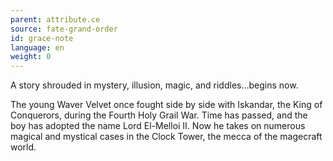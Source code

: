 ```yaml
---
parent: attribute.ce
source: fate-grand-order
id: grace-note
language: en
weight: 0
---
```


A story shrouded in mystery, illusion, magic, and riddles…begins now.

The young Waver Velvet once fought side by side with Iskandar, the King of Conquerors, during the Fourth Holy Grail War. Time has passed, and the boy has adopted the name Lord El-Melloi II. Now he takes on numerous magical and mystical cases in the Clock Tower, the mecca of the magecraft world.
